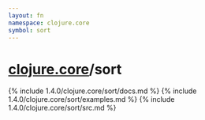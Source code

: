 ```yaml
---
layout: fn
namespace: clojure.core
symbol: sort
---
```


# [clojure.core](../)/sort

{% include 1.4.0/clojure.core/sort/docs.md %}
{% include 1.4.0/clojure.core/sort/examples.md %}
{% include 1.4.0/clojure.core/sort/src.md %}

